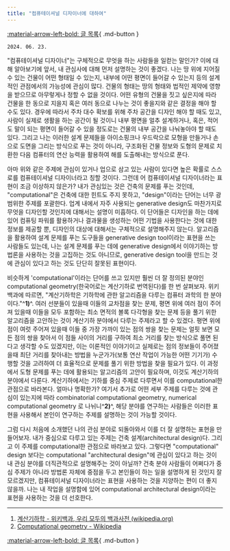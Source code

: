 ```yaml
---
title: "컴퓨테이셔널 디자이너에 대하여"
---
```


[:material-arrow-left-bold: 글 목록](../index.md){ .md-button }

`2024. 06. 23.`

"컴퓨테이셔널 디자이너"는 구체적으로 무엇을 하는 사람들을 일컫는 말인가? 이에 대해 알아보기에 앞서, 내 관심사에 대해 먼저 설명하는 것이 좋겠다. 나는 땅 위에 지어질 수 있는 건물이 어떤 형태일 수 있는지, 내부에 어떤 평면이 들어갈 수 있는지 등의 설계적인 관점에서의 가능성에 관심이 많다. 건물의 형태는 땅의 형태와 법적인 제약에 영향을 받으므로 아무렇게나 정할 수 없을 것이다. 어떤 유형의 건물을 짓고 싶은지에 따라 건물을 한 동으로 지을지 혹은 여러 동으로 나누는 것이 좋을지와 같은 결정을 해야 할 수도 있다. 경우에 따라서 주차 대수 확보를 위해 주차 공간을 디자인 해야 할 때도 있고, 사람이 실제로 생활을 하는 공간이 될 것이니 내부 평면을 얼추 설계하거나, 혹은, 적어도 말이 되는 평면이 들어갈 수 있을 정도로는 건물의 내부 공간을 나눠놓아야 할 때도 있다. 그리고 나는 이러한 설계 문제들을 아이소핑크나 우드락으로 모형을 만들거나 손으로 도면을 그리는 방식으로 푸는 것이 아니라, 구조화된 건물 정보와 도형의 문제로 치환한 다음 컴퓨터의 연산 능력을 활용하여 해를 도출해내는 방식으로 푼다.

아마 위와 같은 주제에 관심이 있거나 업으로 삼고 있는 사람이 있다면 높은 확률로 스스로를 컴퓨테이셔널 디자이너라고 칭할 것이다. 그런데 어 컴퓨테이셔널 디자이너라는 표현이 조금 이상하지 않은가? 내가 관심있는 것은 건축의 문제를 푸는 것인데, "computational"은 건축에 대한 힌트도 주지 못하고, "design"이라는 단어는 너무 광범위한 주제를 포괄한다. 업계 내에서 자주 사용되는 generative design도 마찬가지로 무엇을 디자인할 것인지에 대해서는 설명이 미흡하다. 이 단어들은 디자인을 하는 데에 있어 컴퓨팅 파워를 활용하거나 결과물을 생성하는 어떤 기법을 사용한다는 것에 대한 정보를 제공할 뿐, 디자인의 대상에 대해서는 구체적으로 설명해주지 않는다. 알고리즘을 활용하여 설계 문제를 푸는 도구들을 generative design tool이라는 표현을 쓰는 사람들도 있는데, 나는 설계 문제를 푸는 데에 generative design에서 이야기하는 방법론을 사용하는 것을 고집하는 것도 아니므로, generative design tool을 만드는 것에 관심이 있다고 하는 것도 단단히 잘못된 표현이다.

비슷하게 'computational'이라는 단어를 쓰고 있지만 훨씬 더 잘 정의된 분야인 computational geometry(한국어로는 계산기하로 번역된다)를 한 번 살펴보자. 위키백과에 따르면, "계산기하학은 기하학에 관한 알고리즘을 다루는 컴퓨터 과학의 한 분야이다."^__1)__^. 여러 선분들이 있을때 이들의 교차점을 찾는 문제, 평면 위에 여러 점이 주어져 있을때 이들을 모두 포함하는 최소 면적의 볼록 다각형을 찾는 문제 등을 풀기 위한 알고리즘을 고안하는 것이 계산기하 분야에서 다루는 주제라고 할 수 있겠다. 평면 위에 점이 여럿 주어져 있을때 이들 중 가장 가까이 있는 점의 쌍을 찾는 문제는 얼핏 보면 모든 점의 쌍을 찾아서 이 점들 사이의 거리를 구하여 최소 거리를 찾는 방식으로 풀면 된다고 생각할 수도 있겠지만, 이는 이론적인 이야기이고 실제로는 점의 정보들이 주어졌을때 최단 거리를 찾아내는 방법을 누군가가(보통 연산 작업이 가능한 어떤 기기가) 수행할 것을 고려하여 더 효율적으로 문제를 풀기 위한 방법을 찾을 필요가 있다. 이 과정에서 도형 문제를 푸는 데에 활용되는 알고리즘의 고안이 필요하며, 이것도 계산기하의 분야에서 다룬다. 계산기하에서는 기하를 중심 주제로 다루면서 이를 computational한 관점으로 바라본다. 얼마나 명확한가? 여기서 추가로 어떤 세부 주제를 다루는 것에 관심이 있는지에 따라 combinatorial computational geometry, numerical computational geometry 로 나뉘니^__2)__^, 해당 분야를 연구하는 사람들은 이러한 표현을 사용해서 본인이 연구하는 주제를 설명하는 것이 가능할 것이다.

그럼 다시 처음에 소개했던 나의 관심 분야로 되돌아와서 이를 더 잘 설명하는 표현을 만들어보자. 내가 중심으로 다루고 있는 주제는 건축 설계(architectural design)다. 그리고 이 주제를 computational한 관점으로 바라보고 있다. 그렇다면 "computational" design 보다는 computational "architectural design"에 관심이 있다고 하는 것이 내 관심 분야를 더직관적으로 설명해주는 것이 아닐까? 건축 분야 사람들이 어쩌다가 중심 주제가 아니라 방법론 자체에 중점을 두고 본인들이 하는 일을 설명하게 된 것인지 잘 모르겠지만, 컴퓨테이셔널 디자이너라는 표현을 사용하는 것을 지양하는 편이 더 좋지 않을까. 나는 내 작업을 설명함에 있어 computational architectural design이라는 표현을 사용하는 것을 더 선호한다.

-----
1) [계산기하학 - 위키백과, 우리 모두의 백과사전 (wikipedia.org)](https://ko.wikipedia.org/wiki/%EA%B3%84%EC%82%B0%EA%B8%B0%ED%95%98%ED%95%99)  
2) [Computational geometry - Wikipedia](https://en.wikipedia.org/wiki/Computational_geometry)

[:material-arrow-left-bold: 글 목록](../index.md){ .md-button }